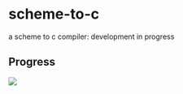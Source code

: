 # scheme-to-c

a scheme to c compiler: development in progress

## Progress
![](https://us-central1-progress-markdown.cloudfunctions.net/progress/5)
